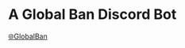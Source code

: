 # A Global Ban Discord Bot

<a href="https://discord.com/api/oauth2/authorize?client_id=919442864071643216&permissions=1512097302774&scope=bot">🌐GlobalBan</a>